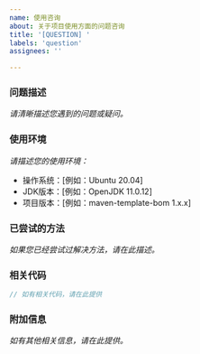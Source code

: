```yaml
---
name: 使用咨询
about: 关于项目使用方面的问题咨询
title: '[QUESTION] '
labels: 'question'
assignees: ''

---
```


### 问题描述

*请清晰描述您遇到的问题或疑问。*

### 使用环境

*请描述您的使用环境：*

- 操作系统：[例如：Ubuntu 20.04]
- JDK版本：[例如：OpenJDK 11.0.12]
- 项目版本：[例如：maven-template-bom 1.x.x]

### 已尝试的方法

*如果您已经尝试过解决方法，请在此描述。*

### 相关代码

```java
// 如有相关代码，请在此提供
```

### 附加信息

*如有其他相关信息，请在此提供。*
